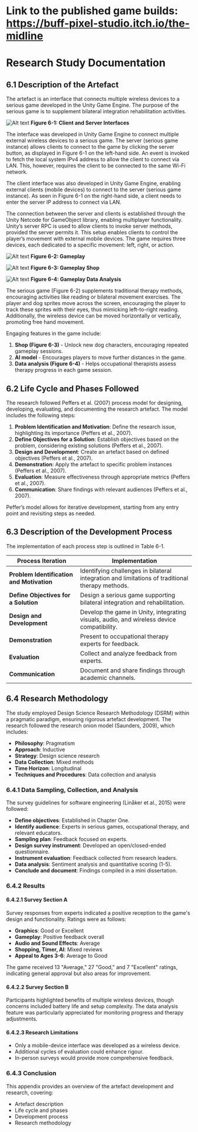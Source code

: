 # Link to the published game builds: https://buff-pixel-studio.itch.io/the-midline
# Research Study Documentation

## 6.1 Description of the Artefact

The artefact is an interface that connects multiple wireless devices to a serious game developed in the Unity Game Engine. The purpose of the serious game is to supplement bilateral integration rehabilitation activities.

![Alt text](/Resources/client-server-interface.png?raw=true "Dashboard")
**Figure 6-1: Client and Server Interfaces**

The interface was developed in Unity Game Engine to connect multiple external wireless devices to a serious game. The server (serious game instance) allows clients to connect to the game by clicking the server button, as displayed in Figure 6-1 on the left-hand side. An event is invoked to fetch the local system IPv4 address to allow the client to connect via LAN. This, however, requires the client to be connected to the same Wi-Fi network.

The client interface was also developed in Unity Game Engine, enabling external clients (mobile devices) to connect to the server (serious game instance). As seen in Figure 6-1 on the right-hand side, a client needs to enter the server IP address to connect via LAN.

The connection between the server and clients is established through the Unity Netcode for GameObject library, enabling multiplayer functionality. Unity’s server RPC is used to allow clients to invoke server methods, provided the server permits it. This setup enables clients to control the player’s movement with external mobile devices. The game requires three devices, each dedicated to a specific movement: left, right, or action.

![Alt text](/Resources/gameplay.png?raw=true "Dashboard")
**Figure 6-2: Gameplay**

![Alt text](/Resources/gameplay-shop.png?raw=true "Dashboard")
**Figure 6-3: Gameplay Shop**

![Alt text](/Resources/gameplay-data-analysis.png?raw=true "Dashboard")
**Figure 6-4: Gameplay Data Analysis**

The serious game (Figure 6-2) supplements traditional therapy methods, encouraging activities like reading or bilateral movement exercises. The player and dog sprites move across the screen, encouraging the player to track these sprites with their eyes, thus mimicking left-to-right reading. Additionally, the wireless device can be moved horizontally or vertically, promoting free hand movement.

Engaging features in the game include:
1. **Shop (Figure 6-3)** - Unlock new dog characters, encouraging repeated gameplay sessions.
2. **AI model** - Encourages players to move further distances in the game.
3. **Data analysis (Figure 6-4)** - Helps occupational therapists assess therapy progress in each game session.

## 6.2 Life Cycle and Phases Followed

The research followed Peffers et al. (2007) process model for designing, developing, evaluating, and documenting the research artefact. The model includes the following steps:

1. **Problem Identification and Motivation**: Define the research issue, highlighting its importance (Peffers et al., 2007).
2. **Define Objectives for a Solution**: Establish objectives based on the problem, considering existing solutions (Peffers et al., 2007).
3. **Design and Development**: Create an artefact based on defined objectives (Peffers et al., 2007).
4. **Demonstration**: Apply the artefact to specific problem instances (Peffers et al., 2007).
5. **Evaluation**: Measure effectiveness through appropriate metrics (Peffers et al., 2007).
6. **Communication**: Share findings with relevant audiences (Peffers et al., 2007).

Peffer’s model allows for iterative development, starting from any entry point and revisiting steps as needed.

## 6.3 Description of the Development Process

The implementation of each process step is outlined in Table 6-1.

| Process Iteration                   | Implementation |
|-------------------------------------|----------------|
| **Problem Identification and Motivation** | Identifying challenges in bilateral integration and limitations of traditional therapy methods. |
| **Define Objectives for a Solution** | Design a serious game supporting bilateral integration and rehabilitation. |
| **Design and Development** | Develop the game in Unity, integrating visuals, audio, and wireless device compatibility. |
| **Demonstration** | Present to occupational therapy experts for feedback. |
| **Evaluation** | Collect and analyze feedback from experts. |
| **Communication** | Document and share findings through academic channels. |

## 6.4 Research Methodology

The study employed Design Science Research Methodology (DSRM) within a pragmatic paradigm, ensuring rigorous artefact development. The research followed the research onion model (Saunders, 2009), which includes:

- **Philosophy**: Pragmatism
- **Approach**: Inductive
- **Strategy**: Design science research
- **Data Collection**: Mixed methods
- **Time Horizon**: Longitudinal
- **Techniques and Procedures**: Data collection and analysis

### 6.4.1 Data Sampling, Collection, and Analysis

The survey guidelines for software engineering (Linåker et al., 2015) were followed:

- **Define objectives**: Established in Chapter One.
- **Identify audience**: Experts in serious games, occupational therapy, and relevant educators.
- **Sampling plan**: Feedback focused on experts.
- **Design survey instrument**: Developed an open/closed-ended questionnaire.
- **Instrument evaluation**: Feedback collected from research leaders.
- **Data analysis**: Sentiment analysis and quantitative scoring (1-5).
- **Conclude and document**: Findings compiled in a mini dissertation.

### 6.4.2 Results

#### 6.4.2.1 Survey Section A

Survey responses from experts indicated a positive reception to the game's design and functionality. Ratings were as follows:

- **Graphics**: Good or Excellent
- **Gameplay**: Positive feedback overall
- **Audio and Sound Effects**: Average
- **Shopping, Timer, AI**: Mixed reviews
- **Appeal to Ages 3-6**: Average to Good

The game received 13 "Average," 27 "Good," and 7 "Excellent" ratings, indicating general approval but also areas for improvement.

#### 6.4.2.2 Survey Section B

Participants highlighted benefits of multiple wireless devices, though concerns included battery life and setup complexity. The data analysis feature was particularly appreciated for monitoring progress and therapy adjustments.

#### 6.4.2.3 Research Limitations

- Only a mobile-device interface was developed as a wireless device.
- Additional cycles of evaluation could enhance rigour.
- In-person surveys would provide more comprehensive feedback.

### 6.4.3 Conclusion

This appendix provides an overview of the artefact development and research, covering:

- Artefact description
- Life cycle and phases
- Development process
- Research methodology
